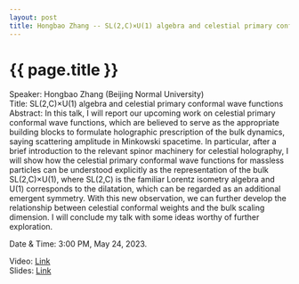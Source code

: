 ```yaml
---
layout: post
title: Hongbao Zhang -- SL(2,C)×U(1) algebra and celestial primary conformal wave functions
---
```


{{ page.title }}
================

Speaker: Hongbao Zhang (Beijing Normal University)  
Title:  SL(2,C)×U(1) algebra and celestial primary conformal wave functions  
Abstract: In this talk, I will report our upcoming work on celestial primary conformal wave functions, which are believed to serve as the appropriate building blocks to formulate holographic prescription of the bulk dynamics, saying scattering amplitude in Minkowski spacetime. In particular, after a brief introduction to the relevant spinor machinery for celestial holography, I will show how the celestial primary conformal wave functions for massless particles can be understood explicitly as the representation of the bulk SL(2,C)×U(1), where SL(2,C) is the familiar Lorentz isometry algebra and U(1) corresponds to the dilatation, which can  be regarded as an additional emergent symmetry. With this new observation, we can further develop the relationship between celestial conformal weights and the bulk scaling dimension. I will conclude my talk with some ideas worthy of further exploration.       

Date & Time: 3:00 PM, May 24, 2023.  

Video: [Link](https://www.bilibili.com/video/BV1Mh4y147eQ/?share_source=copy_web&vd_source=24b177539d23769c10e3e2d6f6e5e60d)  
Slides: [Link]( )